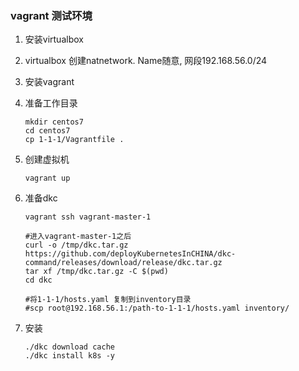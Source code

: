 ### vagrant 测试环境

1. 安装virtualbox
2. virtualbox 创建natnetwork. Name随意, 网段192.168.56.0/24
3. 安装vagrant
4. 准备工作目录
    ```shell script
    mkdir centos7
    cd centos7
    cp 1-1-1/Vagrantfile .
    ```
5. 创建虚拟机
    ```shell script
    vagrant up
    ```

6. 准备dkc

    ```shell script
    vagrant ssh vagrant-master-1
    
    #进入vagrant-master-1之后
    curl -o /tmp/dkc.tar.gz https://github.com/deployKubernetesInCHINA/dkc-command/releases/download/release/dkc.tar.gz
    tar xf /tmp/dkc.tar.gz -C $(pwd)
    cd dkc
    
    #将1-1-1/hosts.yaml 复制到inventory目录
    #scp root@192.168.56.1:/path-to-1-1-1/hosts.yaml inventory/
    ```

7. 安装

    ```shell script
    ./dkc download cache
    ./dkc install k8s -y
    ```
